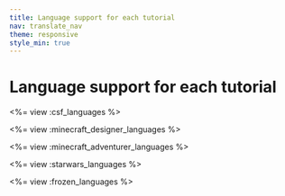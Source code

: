 ```yaml
---
title: Language support for each tutorial
nav: translate_nav
theme: responsive
style_min: true
---
```


# Language support for each tutorial

<%= view :csf_languages %>

<%= view :minecraft_designer_languages %>

<%= view :minecraft_adventurer_languages %>

<%= view :starwars_languages %>

<%= view :frozen_languages %>
